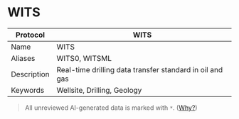 # WITS

| Protocol | WITS |
|---|---|
| Name | WITS |
| Aliases | WITS0, WITSML |
| Description | Real-time drilling data transfer standard in oil and gas |
| Keywords | Wellsite, Drilling, Geology |



> All unreviewed AI-generated data is marked with `*`. ([Why?](../srcs/README.md#note-on-ai-generated-content))
